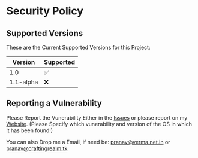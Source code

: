 # Security Policy

## Supported Versions

These are the Current Supported Versions for this Project:

| Version | Supported          |
| ------- | ------------------ |
| 1.0   | :white_check_mark: |
| 1.1-alpha   | :x: |

## Reporting a Vulnerability

Please Report the Vunerability Either in the [Issues](https://github.com/PranavVerma-droid/Drone-Project/issues) or please report on my [Website](https://web.craftingrealm.tk). (Please Specify which vunerability and version of the OS in which it has been found!)

You can also Drop me a Email, if need be: pranav@verma.net.in or pranav@craftingrealm.tk
